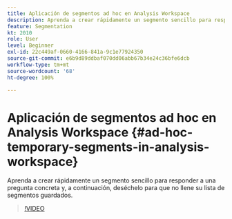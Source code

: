 ```yaml
---
title: Aplicación de segmentos ad hoc en Analysis Workspace
description: Aprenda a crear rápidamente un segmento sencillo para responder a una pregunta concreta y, a continuación, deséchelo para que no llene su lista de segmentos guardados.
feature: Segmentation
kt: 2010
role: User
level: Beginner
exl-id: 22c449af-0660-4166-841a-9c1e77924350
source-git-commit: e6b9d89ddbaf070dd06abb67b34e24c36bfe6dcb
workflow-type: tm+mt
source-wordcount: '68'
ht-degree: 100%

---
```


# Aplicación de segmentos ad hoc en Analysis Workspace {#ad-hoc-temporary-segments-in-analysis-workspace}

Aprenda a crear rápidamente un segmento sencillo para responder a una pregunta concreta y, a continuación, deséchelo para que no llene su lista de segmentos guardados.

>[!VIDEO](https://video.tv.adobe.com/v/23978/?quality=12&learn=on)
